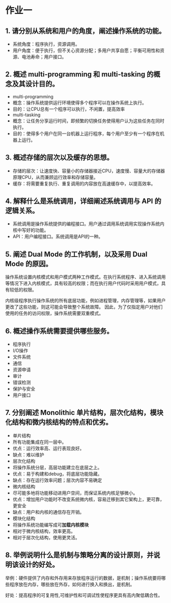 # 作业一

## 1. 请分别从系统和用户的角度，阐述操作系统的功能。

- 系统角度：程序执行，资源调用。
- 用户角度：便于执行，但不关心资源分配；多用户共享自愿；平衡可用性和资源、电池寿命；用户接口。

## 2. 概述 multi-programming 和 multi-tasking 的概念及其设计目的。

- multi-programming
- 概念：操作系统提供运行环境使得多个程序可以在操作系统上执行。
- 目的：让CPU总有一个程序可以执行，不闲置，提高效率
- multi-tasking
- 概念：让任务分享运行时间，即频繁的切换任务使得用户认为这些任务在同时执行。
- 目的：使得多个用户在同一台机器上运行程序，每个用户至少有一个程序在机器上运行。

## 3. 概述存储的层次以及缓存的思想。

- 存储的层次：让速度快、容量小的存储器接近CPU，速度慢、容量大的存储器原理CPU，从而兼顾运行效率和存储容量。
- 缓存：将需要重复执行、重复调用的内容放在高速缓存中，以提高效率。

## 4. 解释什么是系统调用，详细阐述系统调用与 API 的逻辑关系。

- 系统调用是操作系统提供的编程接口。用户通过调用系统调用实现操作系统内核中写好的功能。
- API：用户编程接口。系统调用是API的一种。

## 5. 阐述 Dual Mode 的工作机制，以及采用 Dual Mode 的原因。

​	操作系统设置内核模式和用户模式两种工作模式。在执行系统程序、进入系统调用等情况下进入内核模式，具有较高的权限；而在执行用户代码时采用用户模式，具有较低的权限。

​	内核级程序执行操作系统的所有底层功能，例如进程管理，内存管理等，如果用户更改了这些功能，则这可能会导致整个系统故障。 因此，为了仅指定用户对他们使用的任务的访问权限，操作系统需要双重模式。

## 6. 概述操作系统需要提供哪些服务。

- 程序执行
- I/O操作
- 文件系统
- 通信
- 资源申请
- 审计
- 错误检测
- 保护与安全
- 用户接口

## 7. 分别阐述 Monolithic 单片结构，层次化结构，模块化结构和微内核结构的特点和优劣。

- 单片结构
- 所有功能集成在同一层中。
- 优点：运行效率高、运行表现良好。
- 缺点：难以维护
- 层次化结构
- 将操作系统分层，高层功能建立在底层之上。
- 优点：易于构建和debug，将底层功能隐藏。
- 缺点：存在运行效率问题；层次内容不易确定
- 微内核结构
- 尽可能多地将功能移动进用户空间，而保证系统内核足够微小。
- 优点：增加用户功能时不改变系统微内核，容易迁移到其它架构上，更可靠，更安全
- 缺点：用户和内核的通信存在开销。
- 模块化结构
- 将操作系统功能编写成可**加载内核模块**
- 相对于微内核结构，效率更高。
- 相对于层次化结构，使用更灵活。

## 8. 举例说明什么是机制与策略分离的设计原则，并说明该设计的好处。

​	举例：硬件提供了内存和外存用来存放程序运行的数据，是机制；操作系统要将哪些程序放在内存，哪些放在外存，如何进行换入和换出，是机制。

​	好处：提高程序的可复用性,可维护性和可调试性使程序更具有高内聚低耦合性。